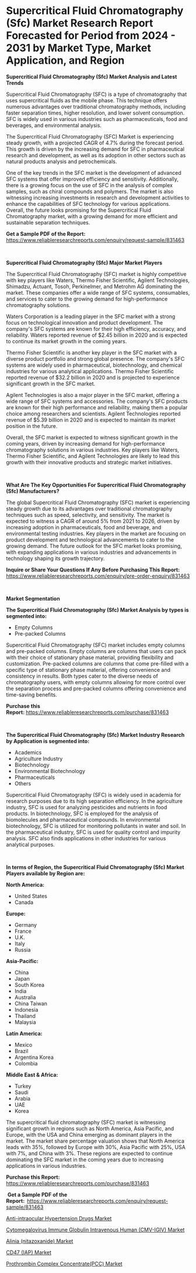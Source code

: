 <p><h1>Supercritical Fluid Chromatography (Sfc) Market Research Report Forecasted for Period from 2024 -  2031 by Market Type, Market Application, and Region</h1></p><p><strong>Supercritical Fluid Chromatography (Sfc) Market Analysis and Latest Trends</strong></p>
<p><p>Supercritical Fluid Chromatography (SFC) is a type of chromatography that uses supercritical fluids as the mobile phase. This technique offers numerous advantages over traditional chromatography methods, including faster separation times, higher resolution, and lower solvent consumption. SFC is widely used in various industries such as pharmaceuticals, food and beverages, and environmental analysis.</p><p>The Supercritical Fluid Chromatography (SFC) Market is experiencing steady growth, with a projected CAGR of 4.7% during the forecast period. This growth is driven by the increasing demand for SFC in pharmaceutical research and development, as well as its adoption in other sectors such as natural products analysis and petrochemicals.</p><p>One of the key trends in the SFC market is the development of advanced SFC systems that offer improved efficiency and sensitivity. Additionally, there is a growing focus on the use of SFC in the analysis of complex samples, such as chiral compounds and polymers. The market is also witnessing increasing investments in research and development activities to enhance the capabilities of SFC technology for various applications. Overall, the future looks promising for the Supercritical Fluid Chromatography market, with a growing demand for more efficient and sustainable separation techniques.</p></p>
<p><strong>Get a Sample PDF of the Report:&nbsp;</strong> <a href="https://www.reliableresearchreports.com/enquiry/request-sample/831463">https://www.reliableresearchreports.com/enquiry/request-sample/831463</a></p>
<p>&nbsp;</p>
<p><strong>Supercritical Fluid Chromatography (Sfc) Major Market Players</strong></p>
<p><p>The Supercritical Fluid Chromatography (SFC) market is highly competitive with key players like Waters, Thermo Fisher Scientific, Agilent Technologies, Shimadzu, Actuant, Tosoh, Perkinelmer, and Metrohm AG dominating the market. These companies offer a wide range of SFC systems, consumables, and services to cater to the growing demand for high-performance chromatography solutions.</p><p>Waters Corporation is a leading player in the SFC market with a strong focus on technological innovation and product development. The company's SFC systems are known for their high efficiency, accuracy, and reliability. Waters reported revenue of $2.45 billion in 2020 and is expected to continue its market growth in the coming years.</p><p>Thermo Fisher Scientific is another key player in the SFC market with a diverse product portfolio and strong global presence. The company's SFC systems are widely used in pharmaceutical, biotechnology, and chemical industries for various analytical applications. Thermo Fisher Scientific reported revenue of $32.2 billion in 2020 and is projected to experience significant growth in the SFC market.</p><p>Agilent Technologies is also a major player in the SFC market, offering a wide range of SFC systems and accessories. The company's SFC products are known for their high performance and reliability, making them a popular choice among researchers and scientists. Agilent Technologies reported revenue of $5.39 billion in 2020 and is expected to maintain its market position in the future.</p><p>Overall, the SFC market is expected to witness significant growth in the coming years, driven by increasing demand for high-performance chromatography solutions in various industries. Key players like Waters, Thermo Fisher Scientific, and Agilent Technologies are likely to lead this growth with their innovative products and strategic market initiatives.</p></p>
<p>&nbsp;</p>
<p><strong>What Are The Key Opportunities For Supercritical Fluid Chromatography (Sfc) Manufacturers?</strong></p>
<p><p>The global Supercritical Fluid Chromatography (SFC) market is experiencing steady growth due to its advantages over traditional chromatography techniques such as speed, selectivity, and sensitivity. The market is expected to witness a CAGR of around 5% from 2021 to 2026, driven by increasing adoption in pharmaceuticals, food and beverage, and environmental testing industries. Key players in the market are focusing on product development and technological advancements to cater to the growing demand. The future outlook for the SFC market looks promising, with expanding applications in various industries and advancements in technology shaping its growth trajectory.</p></p>
<p><strong>Inquire or Share Your Questions If Any Before Purchasing This Report:</strong> <a href="https://www.reliableresearchreports.com/enquiry/pre-order-enquiry/831463">https://www.reliableresearchreports.com/enquiry/pre-order-enquiry/831463</a></p>
<p>&nbsp;</p>
<p><strong>Market Segmentation</strong></p>
<p><strong>The Supercritical Fluid Chromatography (Sfc) Market Analysis by types is segmented into:</strong></p>
<p><ul><li>Empty Columns</li><li>Pre-packed Columns</li></ul></p>
<p><p>Supercritical Fluid Chromatography (SFC) market includes empty columns and pre-packed columns. Empty columns are columns that users can pack with their choice of stationary phase material, providing flexibility and customization. Pre-packed columns are columns that come pre-filled with a specific type of stationary phase material, offering convenience and consistency in results. Both types cater to the diverse needs of chromatography users, with empty columns allowing for more control over the separation process and pre-packed columns offering convenience and time-saving benefits.</p></p>
<p><strong>Purchase this Report:&nbsp;</strong><a href="https://www.reliableresearchreports.com/purchase/831463">https://www.reliableresearchreports.com/purchase/831463</a></p>
<p>&nbsp;</p>
<p><strong>The Supercritical Fluid Chromatography (Sfc) Market Industry Research by Application is segmented into:</strong></p>
<p><ul><li>Academics</li><li>Agriculture Industry</li><li>Biotechnology</li><li>Environmental Biotechnology</li><li>Pharmaceuticals</li><li>Others</li></ul></p>
<p><p>Supercritical Fluid Chromatography (SFC) is widely used in academia for research purposes due to its high separation efficiency. In the agriculture industry, SFC is used for analyzing pesticides and nutrients in food products. In biotechnology, SFC is employed for the analysis of biomolecules and pharmaceutical compounds. In environmental biotechnology, SFC is utilized for monitoring pollutants in water and soil. In the pharmaceutical industry, SFC is used for quality control and impurity analysis. SFC also finds applications in other industries for various analytical purposes.</p></p>
<p>&nbsp;</p>
<p><strong>In terms of Region, the Supercritical Fluid Chromatography (Sfc) Market Players available by Region are:</strong></p>
<p>
    <p> <strong> North America: </strong>
        <ul>
            <li>United States</li>
            <li>Canada</li>
        </ul>
        </p> 
    <p> <strong> Europe: </strong>
        <ul>
            <li>Germany</li>
            <li>France</li>
            <li>U.K.</li>
            <li>Italy</li>
            <li>Russia</li>
        </ul>
        </p> 
    <p> <strong> Asia-Pacific: </strong>
        <ul>
            <li>China</li>
            <li>Japan</li>
            <li>South Korea</li>
            <li>India</li>
            <li>Australia</li>
            <li>China Taiwan</li>
            <li>Indonesia</li>
            <li>Thailand</li>
            <li>Malaysia</li>
        </ul>
        </p> 
    <p> <strong> Latin America: </strong>
        <ul>
            <li>Mexico</li>
            <li>Brazil</li>
            <li>Argentina Korea</li>
            <li>Colombia</li>
        </ul>
        </p> 
    <p> <strong> Middle East & Africa: </strong>
        <ul>
            <li>Turkey</li>
            <li>Saudi</li>
            <li>Arabia</li>
            <li>UAE</li>
            <li>Korea</li>
        </ul>
    </p>
    </p>
<p><p>The supercritical fluid chromatography (SFC) market is witnessing significant growth in regions such as North America, Asia Pacific, and Europe, with the USA and China emerging as dominant players in the market. The market share percentage valuation shows that North America leads with 35%, followed by Europe with 30%, Asia Pacific with 25%, USA with 7%, and China with 3%. These regions are expected to continue dominating the SFC market in the coming years due to increasing applications in various industries.</p></p>
<p><strong>Purchase this Report: </strong><a href="https://www.reliableresearchreports.com/purchase/831463">https://www.reliableresearchreports.com/purchase/831463</a></p>
<p>&nbsp;<strong>Get a Sample PDF of the Report:&nbsp;&nbsp;</strong><a href="https://www.reliableresearchreports.com/enquiry/request-sample/831463">https://www.reliableresearchreports.com/enquiry/request-sample/831463</a></p>
<p><strong></strong></p>
<p><p><a href="https://medium.com/@bricebeahan/anti-intraocular-hypertension-drugs-market-the-key-to-successful-business-strategy-forecast-till-f9e246aba835">Anti-intraocular Hypertension Drugs Market</a></p><p><a href="https://medium.com/@justintaylor7556/cytomegalovirus-immune-globulin-intravenous-human-cmv-igiv-market-outlook-industry-overview-and-3ac1774e143e">Cytomegalovirus Immune Globulin Intravenous Human (CMV-IGIV) Market</a></p><p><a href="https://medium.com/@justintaylor7556/alinia-nitazoxanide-market-size-reveals-the-best-marketing-channels-in-global-industry-721644b2d6a3">Alinia (nitazoxanide) Market</a></p><p><a href="https://medium.com/@bricebeahan/cd47-iap-market-comprehensive-assessment-by-type-application-and-geography-3d3b3d77c5dc">CD47 (IAP) Market</a></p><p><a href="https://medium.com/@justintaylor7556/prothrombin-complex-concentrate-pcc-market-furnishes-information-on-market-share-market-trends-ddf8da895a7d">Prothrombin Complex Concentrate(PCC) Market</a></p></p>